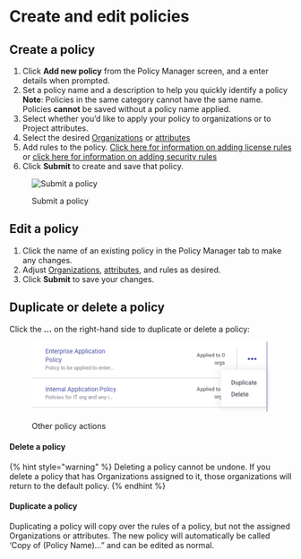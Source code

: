 # Create and edit policies

## **Create a policy**

1. Click **Add new policy** from the Policy Manager screen, and a enter details when prompted.
2. Set a policy name and a description to help you quickly identify a policy\
   **Note**: Policies in the same category cannot have the same name. Policies **cannot** be saved without a policy name applied.
3. Select whether you’d like to apply your policy to organizations or to Project attributes.
4. Select the desired [Organizations](apply-a-policy-to-organizations.md) or [attributes](apply-a-policy-to-projects.md)
5. Add rules to the policy. [Click here for information on adding license rules](license-policies/create-a-license-policy-and-rules.md) or [click here for information on adding security rules](security-policies/how-to-create-a-security-policy-and-set-rules.md)
6. Click **Submit** to create and save that policy.

<figure><img src="../../.gitbook/assets/screenshot_2020-05-26_at_9.47.26_am.png" alt="Submit a policy"><figcaption><p>Submit a policy</p></figcaption></figure>

## Edit a policy

1. Click the name of an existing policy in the Policy Manager tab to make any changes.
2. Adjust [Organizations](apply-a-policy-to-organizations.md), [attributes](apply-a-policy-to-projects.md), and rules as desired.
3. Click **Submit** to save your changes.

## **Duplicate or delete a policy**&#x20;

Click the **...** on the right-hand side to duplicate or delete a policy:

<figure><img src="../../.gitbook/assets/Screenshot 2023-03-28 at 16.42.45.png" alt="Other policy actions"><figcaption><p>Other policy actions</p></figcaption></figure>

#### Delete a policy

{% hint style="warning" %}
Deleting a policy cannot be undone. If you delete a policy that has Organizations assigned to it, those organizations will return to the default policy.
{% endhint %}

#### Duplicate a policy

Duplicating a policy will copy over the rules of a policy, but not the assigned Organizations or attributes. The new policy will automatically be called ‘Copy of (Policy Name)…” and can be edited as normal.

